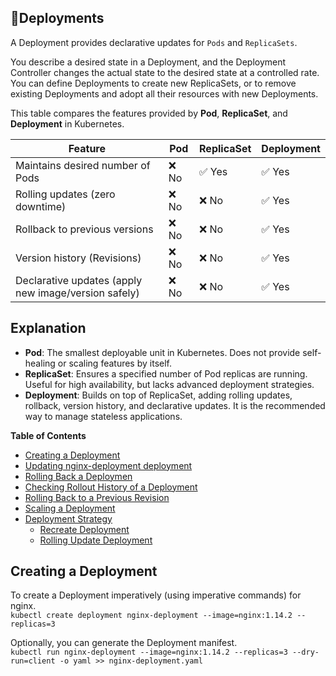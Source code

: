 ## 🚀Deployments

A Deployment provides declarative updates for `Pods` and `ReplicaSets`.

You describe a desired state in a Deployment, and the Deployment Controller changes the actual state to the desired state at a controlled rate. You can define Deployments to create new ReplicaSets, or to remove existing Deployments and adopt all their resources with new Deployments.


This table compares the features provided by **Pod**, **ReplicaSet**, and **Deployment** in Kubernetes.

| Feature | Pod | ReplicaSet | Deployment |
|---------|-----|------------|------------|
| Maintains desired number of Pods | ❌ No | ✅ Yes | ✅ Yes |
| Rolling updates (zero downtime) | ❌ No | ❌ No | ✅ Yes |
| Rollback to previous versions | ❌ No | ❌ No | ✅ Yes |
| Version history (Revisions) | ❌ No | ❌ No | ✅ Yes |
| Declarative updates (apply new image/version safely) | ❌ No | ❌ No | ✅ Yes |

## Explanation

- **Pod**: The smallest deployable unit in Kubernetes. Does not provide self-healing or scaling features by itself.  
- **ReplicaSet**: Ensures a specified number of Pod replicas are running. Useful for high availability, but lacks advanced deployment strategies.  
- **Deployment**: Builds on top of ReplicaSet, adding rolling updates, rollback, version history, and declarative updates. It is the recommended way to manage stateless applications.  






**Table of Contents**
- [Creating a Deployment](#creating-a-deployment)
- [Updating nginx-deployment deployment](#updating-nginx-deployment-deployment)
- [Rolling Back a Deploymen](#rolling-back-a-deploymen)
- [Checking Rollout History of a Deployment](#checking-rollout-history-of-a-deployment)
- [Rolling Back to a Previous Revision](#rolling-back-to-a-previous-revision)
- [Scaling a Deployment](#scaling-a-deployment)
- [Deployment Strategy](#deployment-strategy)
  - [Recreate Deployment](#recreate-deployment)
  - [Rolling Update Deployment](#rolling-update-deployment)


## Creating a Deployment
To create a Deployment imperatively (using imperative commands) for nginx.\
`kubectl create deployment nginx-deployment --image=nginx:1.14.2 --replicas=3`

Optionally, you can generate the Deployment manifest.\
`kubectl run nginx-deployment --image=nginx:1.14.2 --replicas=3 --dry-run=client -o yaml >> nginx-deployment.yaml`


